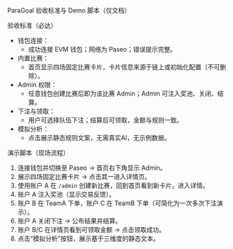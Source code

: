 ParaGoal 验收标准与 Demo 脚本（仅文档）

验收标准（必达）

- 钱包连接：
  - 成功连接 EVM 钱包；网络为 Paseo；错误提示完整。
- 内置比赛：
  - 首页显示四场固定比赛卡片，卡片信息来源于链上或初始化配置（不可删除）。
- Admin 权限：
  - 任意钱包创建比赛后即为该比赛 Admin；Admin 可注入奖池、关闭、结算。
- 下注与领取：
  - 用户可选择队伍下注；结算后可领取，金额与规则一致。
- 模拟分析：
  - 点击展示静态规则文案，无需真实AI，无示例数据。

演示脚本（现场流程）

1) 连接钱包并切换至 Paseo → 首页右下角显示 Admin。
2) 展示四场固定比赛卡片 → 点击其一进入详情页。
3) 使用账户 A 在 `/admin` 创建新比赛，回到首页看到新卡片，进入详情。
4) 账户 A 注入奖池（显示交易反馈）。
5) 账户 B 在 TeamA 下单，账户 C 在 TeamB 下单（可简化为一次多次下注演示）。
6) 账户 A 关闭下注 → 公布结果并结算。
7) 账户 B/C 在详情页看到可领取金额 → 点击领取成功。
8) 点击“模拟分析”按钮，展示基于三维度的静态文本。


